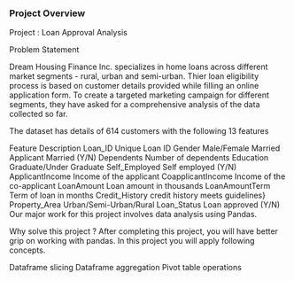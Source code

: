 ### Project Overview

 Project : Loan Approval Analysis

Problem Statement

Dream Housing Finance Inc. specializes in home loans across different market segments - rural, urban and semi-urban. Thier loan eligibility process is based on customer details provided while filling an online application form. To create a targeted marketing campaign for different segments, they have asked for a comprehensive analysis of the data collected so far.

The dataset has details of 614 customers with the following 13 features

Feature Description Loan_ID Unique Loan ID Gender Male/Female Married Applicant Married (Y/N) Dependents Number of dependents Education Graduate/Under Graduate Self_Employed Self employed (Y/N) ApplicantIncome Income of the applicant CoapplicantIncome Income of the co-applicant LoanAmount Loan amount in thousands LoanAmountTerm Term of loan in months Credit_History credit history meets guidelines} Property_Area Urban/Semi-Urban/Rural Loan_Status Loan approved (Y/N) Our major work for this project involves data analysis using Pandas.

Why solve this project ? After completing this project, you will have better grip on working with pandas. In this project you will apply following concepts.

Dataframe slicing Dataframe aggregation Pivot table operations


